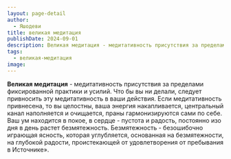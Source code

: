```yaml
---
layout: page-detail
author:
  - Яшодеви
title: великая медитация
publishDate: 2024-09-01
description: Великая медитация - медитативность присутствия за пределами фиксированной практики и усилий.Что бы вы ни делали, следует привносить эту медитативность в ваши действия.
tags:
  - великая-медитация
image:
---
```

**Великая медитация** - медитативность присутствия за пределами фиксированной практики и усилий.
Что бы вы ни делали, следует привносить эту медитативность в ваши действия. Если медитативность привнесена, то вы целостны, ваша энергия накапливается, центральный канал наполняется и очищается, праны гармонизируются сами по себе. Ваш ум находится в покое, в сердце - пустота и радость, постоянно изо дня в день растет безмятежность. Безмятежность - безошибочно играющая ясность, которая углубляется, основанная на безмятежности, на глубокой радости, проистекающей от удовлетворения от пребывания в Источнике».

